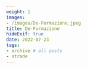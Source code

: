 ```yaml
---
weight: 1
images:
- /images/De-Formazione.jpeg
title: De-Formazione
hideExif: true
date: 2022-07-23
tags:
- archive # all posts
- strade
---
```

